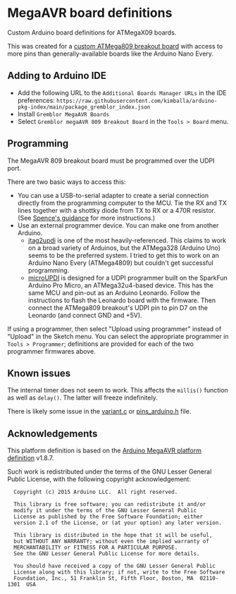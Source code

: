 MegaAVR board definitions
=========================

Custom Arduino board definitions for ATMegaX09 boards.

This was created for a [custom ATMega809 breakout
board](https://github.com/kimballa/ATMega809-breakout) with access to more pins than
generally-available boards like the Arduino Nano Every.

Adding to Arduino IDE
---------------------

* Add the following URL to the `Additional Boards Manager URLs` in the IDE preferences:
  `https://raw.githubusercontent.com/kimballa/arduino-pkg-index/main/package_gremblor_index.json`
* Install `Gremblor MegaAVR Boards`
* Select `Gremblor megaAVR 809 Breakout Board` in the `Tools > Board` menu.

Programming
-----------

The MegaAVR 809 breakout board must be programmed over the UDPI port.

There are two basic ways to access this:
* You can use a USB-to-serial adapter to create a serial connection directly from the
  programming computer to the MCU. Tie the RX and TX lines together with a shottky diode
  from TX to RX or a 470R resistor. (See [Spence's
  guidance](https://github.com/SpenceKonde/AVR-Guidance/blob/master/UPDI/jtag2updi.md)
  for more instructions.)
* Use an external programmer device. You can make one from another Arduino.
  * [jtag2updi](https://github.com/ElTangas/jtag2updi) is one of the most heavily-referenced. This
    claims to work on a broad variety of Arduinos, but the ATMega328 (Arduino Uno) seems to be
    the preferred system. I tried to get this to work on an Arduino Nano Every (ATMega4809) but
    couldn't get successful programming.
  * [microUPDI](https://github.com/MCUdude/microUPDI) is designed for a UDPI programmer built on
    the SparkFun Arduino Pro Micro, an ATMega32u4-based device. This has the same MCU and pin-out
    as an Arduino Leonardo. Follow the instructions to flash the Leonardo board with the firmware.
    Then connect the ATMega809 breakout's UDPI pin to pin D7 on the Leonardo (and connect GND and
    +5V).

If using a programmer,  then select "Upload using programmer" instead of "Upload" in the Sketch
menu. You can select the appropriate programmer in `Tools > Programmer`; definitions are provided for
each of the two programmer firmwares above.

Known issues
------------

The internal timer does not seem to work. This affects the `millis()` function as well as `delay()`.
The latter will freeze indefinitely.

There is likely some issue in the
[variant.c](https://github.com/kimballa/megaavr-boarddefs/blob/main/variants/gremega809/variant.c)
or
[pins\_arduino.h](https://github.com/kimballa/megaavr-boarddefs/blob/main/variants/gremega809/pins_arduino.h)
file.

Acknowledgements
----------------

This platform definition is based on the [Arduino MegaAVR platform
definition](https://github.com/arduino/ArduinoCore-megaavr) v1.8.7.

Such work is redistributed under the terms of the GNU Lesser General Public License,
with the following copyright acknowledgement:

```
  Copyright (c) 2015 Arduino LLC.  All right reserved.

  This library is free software; you can redistribute it and/or
  modify it under the terms of the GNU Lesser General Public
  License as published by the Free Software Foundation; either
  version 2.1 of the License, or (at your option) any later version.

  This library is distributed in the hope that it will be useful,
  but WITHOUT ANY WARRANTY; without even the implied warranty of
  MERCHANTABILITY or FITNESS FOR A PARTICULAR PURPOSE.
  See the GNU Lesser General Public License for more details.

  You should have received a copy of the GNU Lesser General Public
  License along with this library; if not, write to the Free Software
  Foundation, Inc., 51 Franklin St, Fifth Floor, Boston, MA  02110-1301  USA
```
